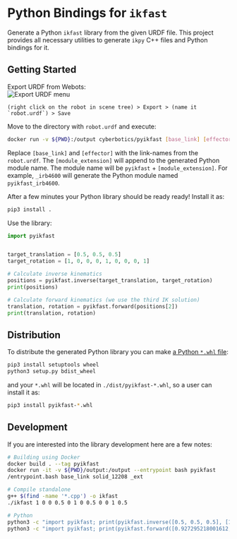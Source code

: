 # Python Bindings for `ikfast`

Generate a Python `ikfast` library from the given URDF file.
This project provides all necessary utilities to generate `ikpy` C++ files and Python bindings for it.

## Getting Started

Export URDF from Webots:  
![Export URDF menu](./assets/menu.png)
```
(right click on the robot in scene tree) > Export > (name it `robot.urdf`) > Save
```

Move to the directory with `robot.urdf` and execute:
```bash
docker run -v ${PWD}:/output cyberbotics/pyikfast [base_link] [effector] [module_extension]
```
Replace `[base_link]` and `[effector]` with the link-names from the `robot.urdf`.
The `[module_extension]` will append to the generated Python module name.
The module name will be `pyikfast` + `[module_extension]`.
For example, `_irb4600` will generate the Python module named `pyikfast_irb4600`.


After a few minutes your Python library should be ready ready!
Install it as:
```bash
pip3 install .
```

Use the library:
```python
import pyikfast


target_translation = [0.5, 0.5, 0.5]
target_rotation = [1, 0, 0, 0, 1, 0, 0, 0, 1]

# Calculate inverse kinematics
positions = pyikfast.inverse(target_translation, target_rotation)
print(positions)

# Calculate forward kinematics (we use the third IK solution)
translation, rotation = pyikfast.forward(positions[2])
print(translation, rotation)
```

## Distribution
To distribute the generated Python library you can make [a Python `*.whl` file](https://packaging.python.org/tutorials/packaging-projects/#generating-distribution-archives):
```bash
pip3 install setuptools wheel
python3 setup.py bdist_wheel
```
and your `*.whl` will be located in `./dist/pyikfast-*.whl`, so a user can install it as:
```bash
pip3 install pyikfast-*.whl
```

## Development
If you are interested into the library development here are a few notes:

```bash
# Building using Docker
docker build . --tag pyikfast
docker run -it -v ${PWD}/output:/output --entrypoint bash pyikfast
/entrypoint.bash base_link solid_12208 _ext

# Compile standalone
g++ $(find -name '*.cpp') -o ikfast
./ikfast 1 0 0 0.5 0 1 0 0.5 0 0 1 0.5

# Python
python3 -c "import pyikfast; print(pyikfast.inverse([0.5, 0.5, 0.5], [1, 0, 0, 0, 1, 0, 0, 0, 1]))"
python3 -c "import pyikfast; print(pyikfast.forward([0.927295218001612, -2.899331265288886, 2.048719302774242, -1.057447868999410, 1.163951188044116, 0.612010251709654]))"
```
